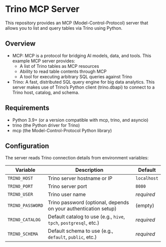# Trino MCP Server

This repository provides an MCP (Model-Control-Protocol) server that allows you to list and query tables via Trino using Python.

## Overview

- MCP: MCP is a protocol for bridging AI models, data, and tools. This example MCP server provides:
    - A list of Trino tables as MCP resources
    - Ability to read table contents through MCP
    - A tool for executing arbitrary SQL queries against Trino
- Trino: A fast, distributed SQL query engine for big data analytics. This server makes use of Trino’s Python client (trino.dbapi) to connect to a Trino host, catalog, and schema.

## Requirements

- Python 3.9+ (or a version compatible with mcp, trino, and asyncio)
- trino (the Python driver for Trino)
- mcp (the Model-Control-Protocol Python library)

## Configuration

The server reads Trino connection details from environment variables:

| Variable         | Description                                                          | Default     |
|------------------|----------------------------------------------------------------------|------------|
| `TRINO_HOST`     | Trino server hostname or IP                                          | `localhost`|
| `TRINO_PORT`     | Trino server port                                                    | `8080`     |
| `TRINO_USER`     | Trino user name                                                      | *required* |
| `TRINO_PASSWORD` | Trino password (optional, depends on your authentication setup)      | (empty)    |
| `TRINO_CATALOG`  | Default catalog to use (e.g., `hive`, `tpch`, `postgresql`, etc.)    | *required* |
| `TRINO_SCHEMA`   | Default schema to use (e.g., `default`, `public`, etc.)             | *required* |